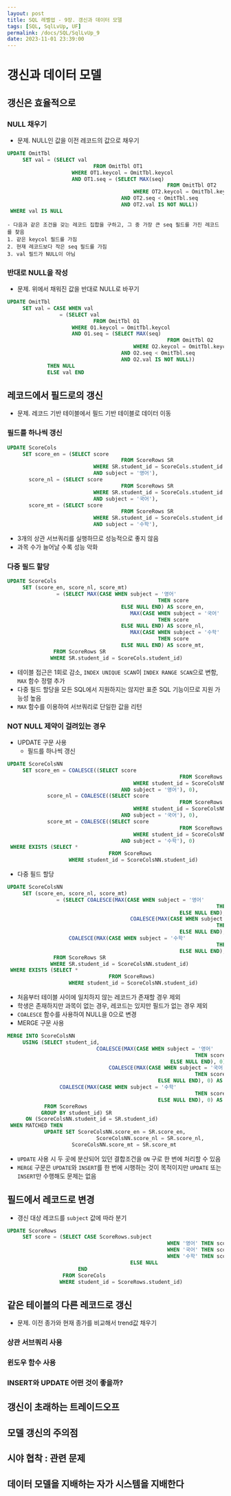 ```yaml
---
layout: post
title: SQL 레벨업 - 9장. 갱신과 데이터 모델
tags: [SQL, SqlLvUp, UF]
permalink: /docs/SQL/SqlLvUp_9
date: 2023-11-01 23:39:00
---
```

# 갱신과 데이터 모델
## 갱신은 효율적으로
### NULL 채우기
- 문제. NULL인 값을 이전 레코드의 값으로 채우기
```sql
UPDATE OmitTbl
	 SET val = (SELECT val
  							FROM OmitTbl OT1
       				 WHERE OT1.keycol = OmitTbl.keycol
            		 AND OT1.seq = (SELECT MAX(seq)
               										FROM OmitTbl OT2
                         				 WHERE OT2.keycol = OmitTbl.keycol
                              		 AND OT2.seq < OmitTbl.seq
                                 	 AND OT2.val IS NOT NULL))
 WHERE val IS NULL
```
	- 다음과 같은 조건을 갖는 레코드 집합을 구하고, 그 중 가장 큰 seq 필드를 가진 레코드를 찾음
    1. 같은 keycol 필드를 가짐
    2. 현재 레코드보다 작은 seq 필드를 가짐
    3. val 필드가 NULL이 아님
### 반대로 NULL을 작성
- 문제. 위에서 채워진 값을 반대로 NULL로 바꾸기
```sql
UPDATE OmitTbl
	 SET val = CASE WHEN val
  				 = (SELECT val
  							FROM OmitTbl O1
       				 WHERE O1.keycol = OmitTbl.keycol
            		 AND O1.seq = (SELECT MAX(seq)
               										FROM OmitTbl O2
                         				 WHERE O2.keycol = OmitTbl.keycol
                              		 AND O2.seq < OmitTbl.seq
                                 	 AND O2.val IS NOT NULL))
             THEN NULL
             ELSE val END
```
## 레코드에서 필드로의 갱신
- 문제. 레코드 기반 테이블에서 필드 기반 테이블로 데이터 이동
### 필드를 하나씩 갱신
```sql
UPDATE ScoreCols
	 SET score_en = (SELECT score
  									 FROM ScoreRows SR
            				WHERE SR.student_id = ScoreCols.student_id
                			AND subject = '영어'),
       score_nl = (SELECT score
  									 FROM ScoreRows SR
            				WHERE SR.student_id = ScoreCols.student_id
                			AND subject = '국어'),
       score_mt = (SELECT score
  									 FROM ScoreRows SR
            				WHERE SR.student_id = ScoreCols.student_id
                			AND subject = '수학'),
```
- 3개의 상관 서브쿼리를 실행하므로 성능적으로 좋지 않음
- 과목 수가 늘어날 수록 성능 악화
### 다중 필드 할당
```sql
UPDATE ScoreCols
	 SET (score_en, score_nl, score_mt)
  				= (SELECT MAX(CASE WHEN subject = '영어'
      											 THEN score
                  					 ELSE NULL END) AS score_en,
										MAX(CASE WHEN subject = '국어'
      											 THEN score
                  					 ELSE NULL END) AS score_nl,
										MAX(CASE WHEN subject = '수학'
      											 THEN score
                  					 ELSE NULL END) AS score_mt,
               FROM ScoreRows SR
              WHERE SR.student_id = ScoreCols.student_id)
```
- 테이블 접근은 1회로 감소, `INDEX UNIQUE SCAN`이 `INDEX RANGE SCAN`으로 변함,  `MAX` 함수 정렬 추가
- 다중 필드 할당을 모든 SQL에서 지원하지는 않지만 표준 SQL 기능이므로 지원 가능성 높음
- `MAX` 함수를 이용하여 서브쿼리로 단일한 값을 리턴
### NOT NULL 제약이 걸려있는 경우
- UPDATE 구문 사용
  -  필드를 하나씩 갱신
```sql
UPDATE ScoreColsNN
	 SET score_en = COALESCE((SELECT score
  														FROM ScoreRows
                						 WHERE student_id = ScoreColsNN.student_id
                       				 AND subject = '영어'), 0),
			 score_nl = COALESCE((SELECT score
  														FROM ScoreRows
                						 WHERE student_id = ScoreColsNN.student_id
                       				 AND subject = '국어'), 0),
			 score_mt = COALESCE((SELECT score
  														FROM ScoreRows
                						 WHERE student_id = ScoreColsNN.student_id
                       				 AND subject = '수학'), 0)
 WHERE EXISTS (SELECT *
 								 FROM ScoreRows
          			WHERE student_id = ScoreColsNN.student_id)
```
  - 다중 필드 할당
```sql
UPDATE ScoreColsNN
	 SET (score_en, score_nl, score_mt)
  				= (SELECT COALESCE(MAX(CASE WHEN subject = '영어'
      											 					THEN score
                  					 					ELSE NULL END), 0) AS score_en,
										COALESCE(MAX(CASE WHEN subject = '국어'
      											 					THEN score
                  					 					ELSE NULL END), 0) AS score_nl,
                    COALESCE(MAX(CASE WHEN subject = '수학'
      											 					THEN score
                  					 					ELSE NULL END), 0) AS score_mt,
               FROM ScoreRows SR
              WHERE SR.student_id = ScoreColsNN.student_id)
 WHERE EXISTS (SELECT *
 								 FROM ScoreRows)
          			WHERE student_id = ScoreColsNN.student_id)
```

  - 처음부터 테이블 사이에 일치하지 않는 레코드가 존재할 경우 제외
  - 학생은 존재하지만 과목이 없는 경우, 레코드는 있지만 필드가 없는 경우 제외
  - `COALESCE` 함수를 사용하여 NULL을 0으로 변경
- MERGE 구문 사용
```sql
MERGE INTO ScoreColsNN
	 USING (SELECT student_id,
  							 COALESCE(MAX(CASE WHEN subject = '영어'
      									 					 THEN score
                				 					 ELSE NULL END), 0) AS score_en,
								 COALESCE(MAX(CASE WHEN subject = '국어'
      											 			 THEN score
                  					 			 ELSE NULL END), 0) AS score_nl,
                 COALESCE(MAX(CASE WHEN subject = '수학'
      									 					 THEN score
                  					 		 	 ELSE NULL END), 0) AS score_mt
            FROM ScoreRows
           GROUP BY student_id) SR
      ON (ScoreColsNN.student_id = SR.student_id)
 WHEN MATCHED THEN
 			UPDATE SET ScoreColsNN.score_en = SR.score_en,
    						 ScoreColsNN.score_nl = SR.score_nl,
           			 ScoreColsNN.score_mt = SR.score_mt
```

- `UPDATE` 사용 시 두 곳에 분산되어 있던 결합조건을 `ON` 구로 한 번에 처리할 수 있음
- `MERGE` 구문은 `UPDATE`와 `INSERT`를 한 번에 시행하는 것이 목적이지만 `UPDATE` 또는 `INSERT`만 수행해도 문제는 없음
## 필드에서 레코드로 변경
- 갱신 대상 레코드를 `subject` 값에 따라 분기
```sql
UPDATE ScoreRows
	 SET score = (SELECT CASE ScoreRows.subject
  													WHEN '영어' THEN score_en
  													WHEN '국어' THEN score_nl
  													WHEN '수학' THEN score_mt
               							ELSE NULL
                       END
                  FROM ScoreCols
                 WHERE student_id = ScoreRows.student_id)
```
## 같은 테이블의 다른 레코드로 갱신
- 문제. 이전 종가와 현재 종가를 비교해서 trend값 채우기
### 상관 서브쿼리 사용
### 윈도우 함수 사용
### INSERT와 UPDATE 어떤 것이 좋을까?
## 갱신이 초래하는 트레이드오프
## 모델 갱신의 주의점
## 시야 협착 : 관련 문제
## 데이터 모델을 지배하는 자가 시스템을 지배한다